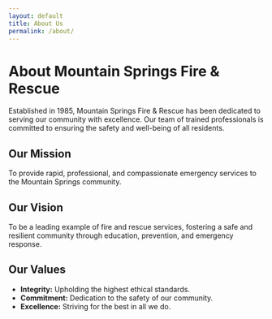 ```yaml
---
layout: default
title: About Us
permalink: /about/
---
```

# About Mountain Springs Fire & Rescue

Established in 1985, Mountain Springs Fire & Rescue has been dedicated to serving our community with excellence. Our team of trained professionals is committed to ensuring the safety and well-being of all residents.

## Our Mission

To provide rapid, professional, and compassionate emergency services to the Mountain Springs community.

## Our Vision

To be a leading example of fire and rescue services, fostering a safe and resilient community through education, prevention, and emergency response.

## Our Values

- **Integrity:** Upholding the highest ethical standards.
- **Commitment:** Dedication to the safety of our community.
- **Excellence:** Striving for the best in all we do.
